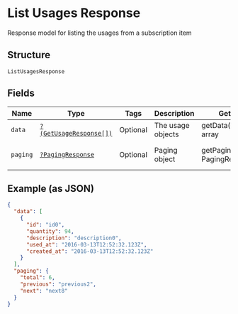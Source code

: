 
# List Usages Response

Response model for listing the usages from a subscription item

## Structure

`ListUsagesResponse`

## Fields

| Name | Type | Tags | Description | Getter | Setter |
|  --- | --- | --- | --- | --- | --- |
| `data` | [`?(GetUsageResponse[])`](../../doc/models/get-usage-response.md) | Optional | The usage objects | getData(): ?array | setData(?array data): void |
| `paging` | [`?PagingResponse`](../../doc/models/paging-response.md) | Optional | Paging object | getPaging(): ?PagingResponse | setPaging(?PagingResponse paging): void |

## Example (as JSON)

```json
{
  "data": [
    {
      "id": "id0",
      "quantity": 94,
      "description": "description0",
      "used_at": "2016-03-13T12:52:32.123Z",
      "created_at": "2016-03-13T12:52:32.123Z"
    }
  ],
  "paging": {
    "total": 6,
    "previous": "previous2",
    "next": "next8"
  }
}
```


